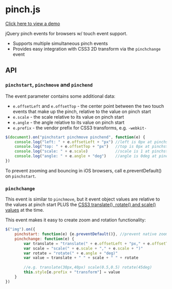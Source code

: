 # pinch.js

[Click here to view a demo](http://lhorie.github.com/pinch.js/demo.html)

jQuery pinch events for browsers w/ touch event support.

- Supports multiple simultaneous pinch events
- Provides easy integration with CSS3 2D transform via the `pinchchange` event

## API

### `pinchstart`, `pinchmove` and `pinchend`

The event parameter contains some additional data:

- `e.offsetLeft` and `e.offsetTop` - the center point between the two touch events that make up the pinch, relative to the value on pinch start
- `e.scale` - the scale relative to its value on pinch start
- `e.angle` - the angle relative to its value on pinch start
- `e.prefix` - the vendor prefix for CSS3 transforms, e.g. `-webkit-`

```javascript
$(document).on("pinchstart pinchmove pinchend", function(e) {
	console.log("left: " + e.offsetLeft + "px")	//left is 0px at pinchstart
	console.log("top: " + e.offsetTop + "px")	//top is 0px at pinchstart
	console.log("scale: " + e.scale)			//scale is 1 at pinchstart
	console.log("angle: " + e.angle + "deg")	//angle is 0deg at pinchstart
})
```

To prevent zooming and bouncing in iOS browsers, call e.preventDefault() on `pinchstart`.

### `pinchchange`

This event is similar to `pinchmove`, but it event object values are relative to the values at pinch start PLUS the
[CSS3 translate(), rotate() and scale() values](http://www.w3.org/TR/2012/WD-css3-transforms-20120911/#transform-functions) at the time.

This event makes it easy to create zoom and rotation functionality:

```javascript
$("img").on({
	pinchstart: function(e) {e.preventDefault()}, //prevent native zooming and bouncing in iOS
	pinchchange: function(e) {
		var translate = "translate(" + e.offsetLeft + "px," + e.offsetTop + "px)"
		var scale = "scale(" + e.scale + "," + e.scale + ")"
		var rotate = "rotate(" + e.angle + "deg)"
		var value = translate + " " + scale + " " + rotate
		
		//e.g. translate(30px,40px) scale(0.5,0.5) rotate(45deg)
		this.style[e.prefix + "transform"] = value
	}
})
```

